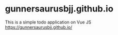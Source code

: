 # gunnersaurusbjj.github.io
This is a simple todo application on Vue JS
https://gunnersaurusbjj.github.io/
